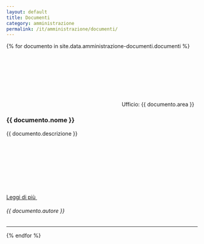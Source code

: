 ```yaml
---
layout: default
title: Documenti
category: amministrazione
permalink: /it/amministrazione/documenti/
---
```

<div class="container">
<div class="row">
  {% for documento in site.data.amministrazione-documenti.documenti %}

  <div class="col-12 col-lg-8">
    <!--start card-->
    <div class="card-wrapper card-space">
      <div class="card card-bg card-big border-bottom-card">
        <div class="flag-icon"></div>
        <div class="etichetta">
          <svg class="icon"><use href="/bootstrap-italia/dist/svg/sprites.svg#it-settings"></use></svg>
          <span>Ufficio: {{ documento.area }}</span>
        </div>
        <div class="card-body">
          <h3 class="card-title h5 ">{{ documento.nome }}</h3>
          <p class="card-text font-serif">{{ documento.descrizione }}</p>
          <a class="read-more" href="{{ documento.link }}">
            <span class="text">Leggi di più</span>
            <svg class="icon"><use href="/bootstrap-italia/dist/svg/sprites.svg#it-arrow-right"></use></svg>
          </a>
          <h6 class="card-title h6 ">{{ documento.autore }}</h6>
        </div>
      </div>
    </div>
<hr>
    <!--end card-->
  </div>
  {% endfor %}
</div>


</div>
